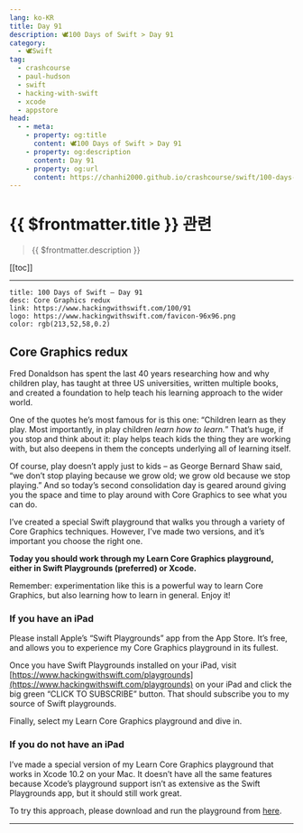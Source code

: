 ```yaml
---
lang: ko-KR
title: Day 91
description: 🕊️100 Days of Swift > Day 91
category:
  - 🕊️Swift
tag: 
  - crashcourse
  - paul-hudson
  - swift
  - hacking-with-swift
  - xcode
  - appstore
head:
  - - meta:
    - property: og:title
      content: 🕊️100 Days of Swift > Day 91
    - property: og:description
      content: Day 91
    - property: og:url
      content: https://chanhi2000.github.io/crashcourse/swift/100-days-of-swift/91.html
---
```


# {{ $frontmatter.title }} 관련

> {{ $frontmatter.description }}

[[toc]]

---

```component VPCard
title: 100 Days of Swift – Day 91
desc: Core Graphics redux
link: https://www.hackingwithswift.com/100/91
logo: https://www.hackingwithswift.com/favicon-96x96.png
color: rgb(213,52,58,0.2)
```

## Core Graphics redux

Fred Donaldson has spent the last 40 years researching how and why children play, has taught at three US universities, written multiple books, and created a foundation to help teach his learning approach to the wider world.

One of the quotes he’s most famous for is this one: “Children learn as they play. Most importantly, in play children _learn how to learn._” That’s huge, if you stop and think about it: play helps teach kids the thing they are working with, but also deepens in them the concepts underlying all of learning itself.

Of course, play doesn’t apply just to kids – as George Bernard Shaw said, “we don’t stop playing because we grow old; we grow old because we stop playing.” And so today’s second consolidation day is geared around giving you the space and time to play around with Core Graphics to see what you can do.

I’ve created a special Swift playground that walks you through a variety of Core Graphics techniques. However, I’ve made two versions, and it’s important you choose the right one.

__Today you should work through my Learn Core Graphics playground, either in Swift Playgrounds (preferred) or Xcode.__

Remember: experimentation like this is a powerful way to learn Core Graphics, but also learning how to learn in general. Enjoy it!

### If you have an iPad

Please install Apple’s “Swift Playgrounds” app from the App Store. It’s free, and allows you to experience my Core Graphics playground in its fullest.

Once you have Swift Playgrounds installed on your iPad, visit [https://www.hackingwithswift.com/playgrounds](https://www.hackingwithswift.com/playgrounds) on your iPad and click the big green “CLICK TO SUBSCRIBE” button. That should subscribe you to my source of Swift playgrounds.

Finally, select my Learn Core Graphics playground and dive in.

### If you do not have an iPad

I’ve made a special version of my Learn Core Graphics playground that works in Xcode 10.2 on your Mac. It doesn’t have all the same features because Xcode’s playground support isn’t as extensive as the Swift Playgrounds app, but it should still work great.

To try this approach, please download and run the playground from [<FontIcon icon="iconfont icon-select"/>here](http://hackingwithswift.com/files/playgrounds/Learn-Core-Graphics-Xcode.zip).

---

<TagLinks />